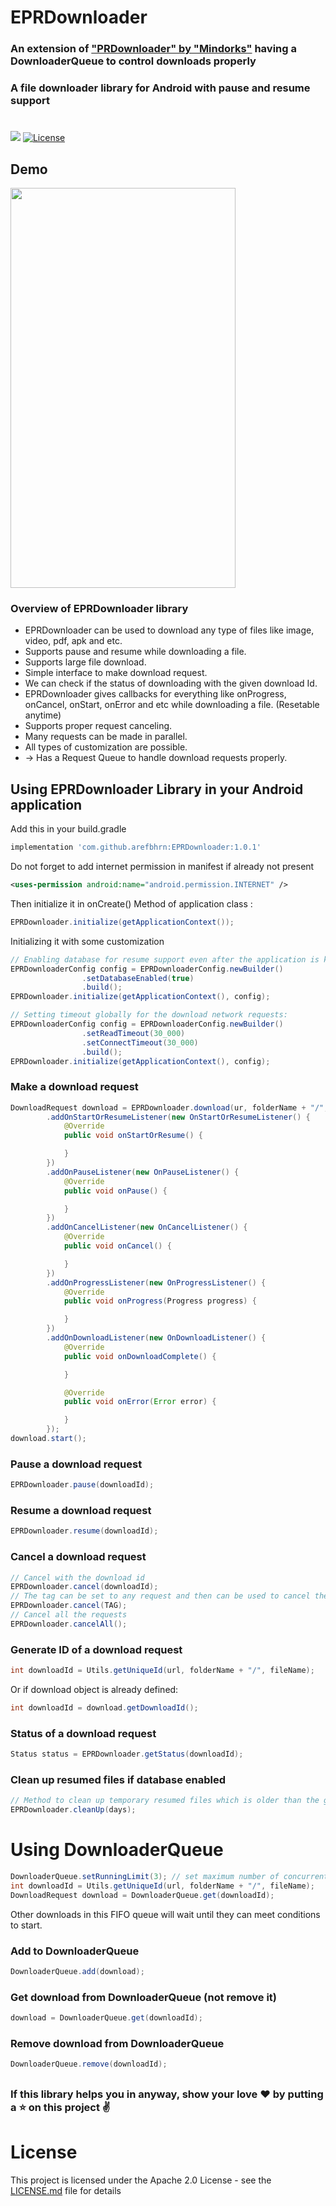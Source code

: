# EPRDownloader
### An extension of ["PRDownloader" by "Mindorks"](https://github.com/MindorksOpenSource/PRDownloader) having a DownloaderQueue to control downloads properly
### A file downloader library for Android with pause and resume support
#
[![](https://jitpack.io/v/arefbhrn/EPRDownloader.svg)](https://jitpack.io/#arefbhrn/EPRDownloader)
[![License](https://img.shields.io/badge/License-Apache%202.0-blue.svg)](https://opensource.org/licenses/Apache-2.0)

## Demo
<img src=https://raw.githubusercontent.com/MindorksOpenSource/PRDownloader/master/assets/sample_download.png width=360 height=640 />

### Overview of EPRDownloader library
* EPRDownloader can be used to download any type of files like image, video, pdf, apk and etc.
* Supports pause and resume while downloading a file.
* Supports large file download.
* Simple interface to make download request.
* We can check if the status of downloading with the given download Id.
* EPRDownloader gives callbacks for everything like onProgress, onCancel, onStart, onError and etc while downloading a file. (Resetable anytime)
* Supports proper request canceling.
* Many requests can be made in parallel.
* All types of customization are possible.
* -> Has a Request Queue to handle download requests properly.

## Using EPRDownloader Library in your Android application

Add this in your build.gradle
```groovy
implementation 'com.github.arefbhrn:EPRDownloader:1.0.1'
```
Do not forget to add internet permission in manifest if already not present
```xml
<uses-permission android:name="android.permission.INTERNET" />
```
Then initialize it in onCreate() Method of application class :
```java
EPRDownloader.initialize(getApplicationContext());
```
Initializing it with some customization
```java
// Enabling database for resume support even after the application is killed:
EPRDownloaderConfig config = EPRDownloaderConfig.newBuilder()
                .setDatabaseEnabled(true)
                .build();
EPRDownloader.initialize(getApplicationContext(), config);

// Setting timeout globally for the download network requests:
EPRDownloaderConfig config = EPRDownloaderConfig.newBuilder()
                .setReadTimeout(30_000)
                .setConnectTimeout(30_000)
                .build();
EPRDownloader.initialize(getApplicationContext(), config);
```

### Make a download request
```java
DownloadRequest download = EPRDownloader.download(ur, folderName + "/", fileName).build()
        .addOnStartOrResumeListener(new OnStartOrResumeListener() {
            @Override
            public void onStartOrResume() {

            }
        })
        .addOnPauseListener(new OnPauseListener() {
            @Override
            public void onPause() {

            }
        })
        .addOnCancelListener(new OnCancelListener() {
            @Override
            public void onCancel() {

            }
        })
        .addOnProgressListener(new OnProgressListener() {
            @Override
            public void onProgress(Progress progress) {

            }
        })
        .addOnDownloadListener(new OnDownloadListener() {
            @Override
            public void onDownloadComplete() {

            }

            @Override
            public void onError(Error error) {

            }
        });
download.start();
```

### Pause a download request
```java
EPRDownloader.pause(downloadId);
```

### Resume a download request
```java
EPRDownloader.resume(downloadId);
```

### Cancel a download request
```java
// Cancel with the download id
EPRDownloader.cancel(downloadId);
// The tag can be set to any request and then can be used to cancel the request
EPRDownloader.cancel(TAG);
// Cancel all the requests
EPRDownloader.cancelAll();
```

### Generate ID of a download request
```java
int downloadId = Utils.getUniqueId(url, folderName + "/", fileName);
```
Or if download object is already defined:
```java
int downloadId = download.getDownloadId();
```

### Status of a download request
```java
Status status = EPRDownloader.getStatus(downloadId);
```

### Clean up resumed files if database enabled
```java
// Method to clean up temporary resumed files which is older than the given day
EPRDownloader.cleanUp(days);
```

Using DownloaderQueue
=
```java
DownloaderQueue.setRunningLimit(3); // set maximum number of concurrent downloads
int downloadId = Utils.getUniqueId(url, folderName + "/", fileName);
DownloadRequest download = DownloaderQueue.get(downloadId);
```
Other downloads in this FIFO queue will wait until they can meet conditions to start.

### Add to DownloaderQueue
```java
DownloaderQueue.add(download);
```

### Get download from DownloaderQueue (not remove it)
```java
download = DownloaderQueue.get(downloadId);
```

### Remove download from DownloaderQueue
```java
DownloaderQueue.remove(downloadId);
```

##
### If this library helps you in anyway, show your love :heart: by putting a :star: on this project :v:
##

License
=
This project is licensed under the Apache 2.0 License - see the [LICENSE.md](LICENSE.md) file for details
